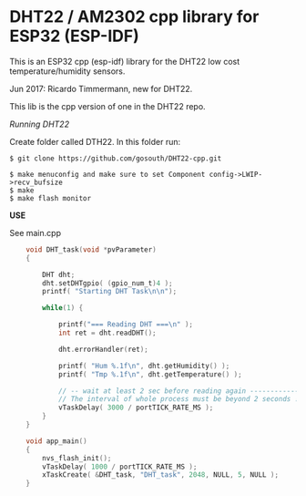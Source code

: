 # DHT22 / AM2302 cpp library for ESP32 (ESP-IDF)

This is an ESP32 cpp (esp-idf) library for the DHT22 low cost temperature/humidity sensors.

Jun 2017: Ricardo Timmermann, new for DHT22. 

This lib is the cpp version of one in the DHT22 repo.

*Running DHT22*

Create folder called DTH22. In this folder run:

```
$ git clone https://github.com/gosouth/DHT22-cpp.git

$ make menuconfig and make sure to set Component config->LWIP->recv_bufsize
$ make
$ make flash monitor
```

**USE**

See main.cpp

```C
	void DHT_task(void *pvParameter)
	{

		DHT dht;
		dht.setDHTgpio( (gpio_num_t)4 );
		printf( "Starting DHT Task\n\n");

		while(1) {

			printf("=== Reading DHT ===\n" );
			int ret = dht.readDHT();

			dht.errorHandler(ret);

			printf( "Hum %.1f\n", dht.getHumidity() );
			printf( "Tmp %.1f\n", dht.getTemperature() );

			// -- wait at least 2 sec before reading again ------------
			// The interval of whole process must be beyond 2 seconds !!
			vTaskDelay( 3000 / portTICK_RATE_MS );
		}
	}

	void app_main()
	{
		nvs_flash_init();
		vTaskDelay( 1000 / portTICK_RATE_MS );
		xTaskCreate( &DHT_task, "DHT_task", 2048, NULL, 5, NULL );
	}
```



